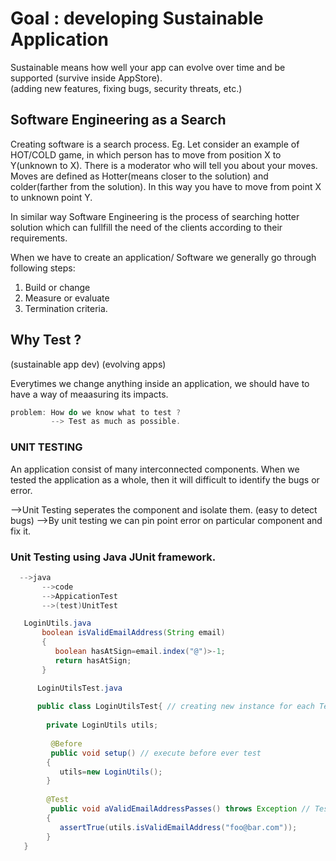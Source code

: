 # Goal : developing Sustainable Application

Sustainable means how well your app can evolve over time and be supported (survive inside AppStore).<br>
(adding new features, fixing bugs, security threats, etc.)

## Software Engineering as a Search

Creating software is a search process. Eg. Let consider an example of HOT/COLD game, in which person has to move from position X to Y(unknown to X).
There is a moderator who will tell you about your moves. Moves are defined as Hotter(means closer to the solution) and colder(farther from the solution). In
this way you have to move from point X to unknown point Y.

In similar way Software Engineering is the process of searching hotter solution which can fullfill the need of the clients according to their requirements.

When we have to create an application/ Software we generally go through following steps:<br>
1. Build or change
2. Measure or evaluate
3. Termination criteria.

## Why Test ?
(sustainable app dev) (evolving apps)

Everytimes we change anything inside an application, we should have to have a way of meaasuring its impacts.
```java
problem: How do we know what to test ?
         --> Test as much as possible.
```

### UNIT TESTING

An application consist of many interconnected components. When we tested the application as a whole, then it will difficult to identify the bugs or error.

-->Unit Testing seperates the component and isolate them. (easy to detect bugs)
-->By unit testing we can pin point error on particular component and fix it.

### Unit Testing using Java JUnit framework.

 ```java 
   -->java
        -->code
        -->AppicationTest
        -->(test)UnitTest 
 ```
    
    
  ```java
     LoginUtils.java
         boolean isValidEmailAddress(String email)
         { 
            boolean hasAtSign=email.index("@")>-1;
            return hasAtSign;
         }
  ``` 
     
     
     
  ```java 
        LoginUtilsTest.java
        
        public class LoginUtilsTest{ // creating new instance for each Test
        
          private LoginUtils utils;  
         
           @Before
           public void setup() // execute before ever test
          {
             utils=new LoginUtils();
          }
         
          @Test
           public void aValidEmailAddressPasses() throws Exception // Test Method
          {
             assertTrue(utils.isValidEmailAddress("foo@bar.com"));
          }
     }
  ```
     
     
        
        
